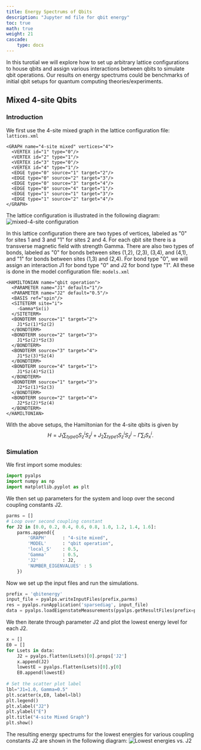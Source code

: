 ```yaml
---
title: Energy Spectrums of Qbits
description: "Jupyter md file for qbit energy"
toc: true
math: true
weight: 21
cascade:
    type: docs
---
```


In this turotial we will explore how to set up arbitrary lattice configurations to house qbits and assign various interactions between qbits to simulate qbit operations. Our results on energy spectrums could be benchmarks of initial qbit setups for quantum computing theories/experiments. 

## Mixed 4-site Qbits

### Introduction

We first use the 4-site mixed graph in the lattice configuration file: `lattices.xml`
```
<GRAPH name="4-site mixed" vertices="4"> 
  <VERTEX id="1" type="0"/>
  <VERTEX id="2" type="1"/>
  <VERTEX id="3" type="0"/>
  <VERTEX id="4" type="1"/>
  <EDGE type="0" source="1" target="2"/>
  <EDGE type="0" source="2" target="3"/>
  <EDGE type="0" source="3" target="4"/>
  <EDGE type="0" source="4" target="1"/>
  <EDGE type="1" source="1" target="3"/>
  <EDGE type="1" source="2" target="4"/>
</GRAPH> 
```

The lattice configuration is illustrated in the following diagram:
![mixed-4-site configuration](../../../../figs/qbits/mixed4sitesconfig.png)

In this lattice configuration there are two types of vertices, labeled as "0" for sites 1 and 3 and "1" for sites 2 and 4. For each qbit site there is a transverse magnetic field with strength Gamma. There are also two types of bonds, labeled as "0" for bonds between sites (1,2), (2,3), (3,4), and (4,1), and "1" for bonds between sites (1,3) and (2,4). For bond type "0", we will assign an interaction J1 for bond type "0" and J2 for bond type "1". All these is done in the model configuration file: `models.xml`
```
<HAMILTONIAN name="qbit operation">
  <PARAMETER name="J1" default="1"/>
  <PARAMETER name="J2" default="0.5"/>
  <BASIS ref="spin"/>
  <SITETERM site="i">
    -Gamma*Sx(i)
  </SITETERM>
  <BONDTERM source="1" target="2">
    J1*Sz(1)*Sz(2)
  </BONDTERM>
  <BONDTERM source="2" target="3">
    J1*Sz(2)*Sz(3)
  </BONDTERM>
  <BONDTERM source="3" target="4">
    J1*Sz(3)*Sz(4)
  </BONDTERM>
  <BONDTERM source="4" target="1">
    J1*Sz(4)*Sz(1)
  </BONDTERM>
  <BONDTERM source="1" target="3">
    J2*Sz(1)*Sz(3)
  </BONDTERM>
  <BONDTERM source="2" target="4">
    J2*Sz(2)*Sz(4)
  </BONDTERM>
</HAMILTONIAN>
```
With the above setups, the Hamiltonian for the 4-site qbits is given by
$$
H=J_{1} \sum_{type 0} S^i_z S^j_z + J_{2} \sum_{type 1} S^i_z S^j_z - \Gamma \sum_i S^i_x.
$$

### Simulation

We first import some modules:


```python
import pyalps
import numpy as np
import matplotlib.pyplot as plt
```

We then set up parameters for the system and loop over the second coupling constants J2. 


```python
parms = []
# Loop over second coupling constant
for J2 in [0.0, 0.2, 0.4, 0.6, 0.8, 1.0, 1.2, 1.4, 1.6]:
    parms.append({
        'GRAPH'      : "4-site mixed",
        'MODEL'      : "qbit operation",
        'local_S'    : 0.5,
        'Gamma'      : 0.5,
        'J2'         : J2,
        'NUMBER_EIGENVALUES' : 5
    })
```

Now we set up the input files and run the simulations.


```python
prefix = 'qbitenergy'
input_file = pyalps.writeInputFiles(prefix,parms)
res = pyalps.runApplication('sparsediag', input_file)
data = pyalps.loadEigenstateMeasurements(pyalps.getResultFiles(prefix=prefix))
```

We then iterate through parameter J2 and plot the lowest energy level for each J2.


```python
x = []
E0 = []
for Lsets in data:
    J2 = pyalps.flatten(Lsets)[0].props['J2']
    x.append(J2)
    lowestE = pyalps.flatten(Lsets)[0].y[0]
    E0.append(lowestE)
    
# Set the scatter plot label
lbl="J1=1.0, Gamma=0.5"
plt.scatter(x,E0, label=lbl)
plt.legend()
plt.xlabel("J2")
plt.ylabel("E")
plt.title("4-site Mixed Graph")
plt.show()

```

The resulting energy spectrums for the lowest energies for various coupling constants J2 are shown in the following diagram:
![Lowest energies vs. J2](../../../../figs/qbits/sites4mixed.png)

